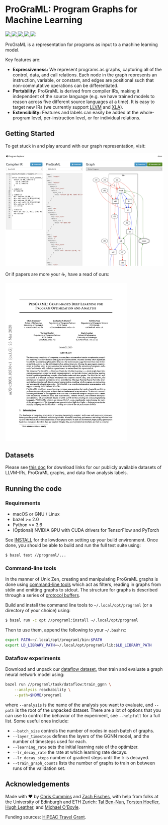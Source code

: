 # ProGraML: Program Graphs for Machine Learning

<!-- Travis CI -->
<a href="https://travis-ci.org/ChrisCummins/ProGraML">
  <img src="https://img.shields.io/travis/ChrisCummins/ProGraML/master.svg">
</a>
<!-- Better code -->
<a href="https://bettercodehub.com/results/ChrisCummins/ProGraML">
  <img src="https://bettercodehub.com/edge/badge/ChrisCummins/ProGraML?branch=master">
</a>
<!-- license -->
<a href="https://tldrlegal.com/license/apache-license-2.0-(apache-2.0)">
  <img src="https://img.shields.io/badge/license-Apache%202.0-blue.svg?color=brightgreen">
</a>
<!-- Repo size -->
<a href="https://github.com/ChrisCummins/ProGraML">
  <img src="https://img.shields.io/github/repo-size/ChrisCummins/ProGraML.svg">
</a>
<!-- Commit counter -->
<a href="https://github.com/ChrisCummins/ProGraML/graphs/commit-activity">
  <img src="https://img.shields.io/github/commit-activity/y/ChrisCummins/ProGraML.svg?color=yellow">
</a>

ProGraML is a representation for programs as input to a machine learning model.

Key features are:

* **Expressiveness:** We represent programs as graphs, capturing all of the control, data, and call
  relations. Each node in the graph represents an instruction, variable, or constant, and edges
  are positional such that non-commutative operations can be differentiated.
* **Portability:** ProGraML is derived from compiler IRs, making it independent of the source
  language (e.g. we have trained models to reason across five different source languages at a time).
  It is easy to target new IRs (we currently support [LLVM](/programl/Documentation/cmd/llvm2graph.txt) and
  [XLA](/programl/Documentation/cmd/xla2graph.txt)).
* **Extensibility:** Features and labels can easily be added at the whole-program level, per-instruction level,
  or for individual relations.


## Getting Started

To get stuck in and play around with our graph representation, visit:

[![Program Explorer](/programl/Documentation/assets/program_explorer.png)](https://chriscummins.cc/s/program_explorer)

Or if papers are more your ☕, have a read of ours:

[![Preprint](/programl/Documentation/arXiv.2003.10536/paper.png)](https://arxiv.org/abs/2003.10536)


## Datasets

Please see [this doc](/programl/Documentation/DataflowDataset.md) for download links for our publicly available
datasets of LLVM-IRs, ProGraML graphs, and data flow analysis labels.


## Running the code


### Requirements

* macOS or GNU / Linux
* bazel >= 2.0
* Python >= 3.6
* (Optional) NVIDIA GPU with CUDA drivers for TensorFlow and PyTorch

See [INSTALL](/INSTALL.md) for the lowdown on setting up your build environment. Once done,
you should be able to build and run the full test suite using:

```sh
$ bazel test //programl/...
```


### Command-line tools

In the manner of Unix Zen, creating and manipulating ProGraML graphs is done using
[command-line tools](/programl/Documentation/cmd) which act as filters, reading in graphs from stdin and
emitting graphs to stdout. The structure for graphs is described through a series of
[protocol buffers](/programl/Documentation/ProtocolBuffers.md).

Build and install the command line tools to `~/.local/opt/programl` (or a directory of your choice)
using:

```sh
$ bazel run -c opt //programl:install ~/.local/opt/programl
```

Then to use them, append the following to your `~/.bashrc`:

```sh
export PATH=~/.local/opt/programl/bin:$PATH
export LD_LIBRARY_PATH=~/.local/opt/programl/lib:$LD_LIBRARY_PATH
```


### Dataflow experiments

Download and unpack our [dataflow dataset](/programl/Documentation/DataflowDataset.md), then train and
evaluate a graph neural network model using:

```sh
bazel run //programl/task/dataflow:train_ggnn \
    --analysis reachability \
    --path=$HOME/programl
```

where `--analysis` is the name of the analysis you want to evaluate, and `--path` is the root of the
unpacked dataset. There are a lot of options that you can use to control the behavior of the
experiment, see `--helpfull` for a full list. Some useful ones include:

* `--batch_size` controls the number of nodes in each batch of graphs.
* `--layer_timesteps` defines the layers of the GGNN model, and the number of timesteps used for
  each.
* `--learning_rate` sets the initial learning rate of the optimizer.
* `--lr_decay_rate` the rate at which learning rate decays.
* `--lr_decay_steps` number of gradient steps until the lr is decayed.
* `--train_graph_counts` lists the number of graphs to train on between runs of the validation set.


## Acknowledgements

Made with ❤️️ by
[Chris Cummins](https://chriscummins.cc/) and
[Zach Fisches](https://github.com/Zacharias030),
with help from folks at the University of Edinburgh and ETH Zurich:
[Tal Ben-Nun](https://people.inf.ethz.ch/tbennun/),
[Torsten Hoefler](https://htor.inf.ethz.ch/),
[Hugh Leather](http://homepages.inf.ed.ac.uk/hleather/), and
[Michael O'Boyle](http://www.dcs.ed.ac.uk/home/mob/).

Funding sources: [HiPEAC Travel Grant](https://www.hipeac.net/collaboration-grants/).
